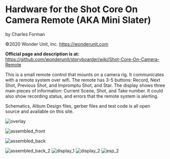 # **Hardware for the Shot Core On Camera Remote (AKA Mini Slater)**
by Charles Forman

©2020 Wonder Unit, Inc. https://wonderunit.com

**Official page and description is at:**
https://github.com/wonderunit/storyboarder/wiki/Shot-Core-On-Camera-Remote

This is a small remote control that mounts on a camera rig. It communicates with a remote system over wifi. The remote has 3-5 buttons: Record, Next Shot, Previous Shot, and Impromptu Shot, and Star. The display shows three main pieces of information: Current Scene, Shot, and Take number. It could also show recording status, and errors that the remote system is alerting.

Schematics, Altium Design files, gerber files and test code is all open source and available on this site.

![overlay](https://user-images.githubusercontent.com/4991664/81353364-3add4180-909f-11ea-8cef-ea4d9f2ef701.jpg)

![assembled_front](https://user-images.githubusercontent.com/4991664/81352881-0ae16e80-909e-11ea-923e-227befddce9c.jpg)

![assembled_back](https://user-images.githubusercontent.com/4991664/81352855-fac98f00-909d-11ea-922d-e5fefda77a26.jpg)

![assembled_back_2](https://user-images.githubusercontent.com/4991664/81352892-116fe600-909e-11ea-85e5-d15e970d16e6.jpg)
![display_1](https://user-images.githubusercontent.com/4991664/81352894-1339a980-909e-11ea-9bf1-4da58d23b79b.jpg)
![display_2](https://user-images.githubusercontent.com/4991664/81352901-159c0380-909e-11ea-9de2-f60309cd2dcc.jpg)
![esp_2](https://user-images.githubusercontent.com/4991664/81352904-16cd3080-909e-11ea-81c3-be70ae857d16.jpg)






